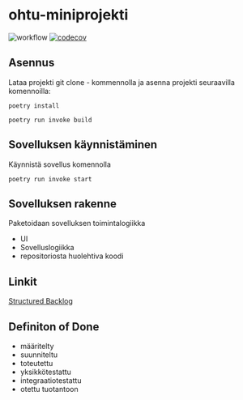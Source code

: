 # ohtu-miniprojekti

![workflow](https://github.com/aitoAarni/ohtu-miniprojekti/actions/workflows/main.yml/badge.svg)
[![codecov](https://codecov.io/gh/aitoAarni/ohtu-miniprojekti/branch/main/graph/badge.svg?token=Y13KH8K0M0)](https://codecov.io/gh/aitoAarni/ohtu-miniprojekti)

## Asennus

Lataa projekti git clone - kommennolla ja asenna projekti seuraavilla komennoilla:

```
poetry install
```

```
poetry run invoke build
```

## Sovelluksen käynnistäminen

Käynnistä sovellus komennolla

```
poetry run invoke start
```

## Sovelluksen rakenne

Paketoidaan sovelluksen toimintalogiikka

- UI
- Sovelluslogiikka
- repositoriosta huolehtiva koodi

## Linkit

[Structured Backlog](https://docs.google.com/spreadsheets/d/1XYFtrZ4NT5crDIYqlv-1CX1kRro6Nn1QrsbifLbLkDY/edit?usp=sharing)

## Definiton of Done

- määritelty
- suunniteltu
- toteutettu
- yksikkötestattu
- integraatiotestattu
- otettu tuotantoon
